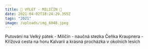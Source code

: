 ```yaml
---
title: 🐾 VÝLET - MILIČÍN 🐾
date: 2021-04-02T18:24:29.355Z
tags: "2021"
image: /uploads/img_6048.jpeg
---
```

Putování na Velký pátek - Miličín - naučná stezka Čeňka Kraupnera - Křížová cesta na horu Kalvarii a krásná procházka v okolních lesích